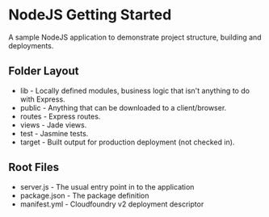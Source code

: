 NodeJS Getting Started
======================

<!--
[![Build Status](https://travis-ci.org/cloudfoundry/java-buildpack.png?branch=master)](https://travis-ci.org/cloudfoundry/java-buildpack)
[![Dependency Status](https://gemnasium.com/cloudfoundry/java-buildpack.png)](http://gemnasium.com/cloudfoundry/java-buildpack)
[![Code Climate](https://codeclimate.com/repos/5224adaec7f3a3415107004c/badges/bc49f7d7f8dfc47057c8/gpa.png)](https://codeclimate.com/repos/5224adaec7f3a3415107004c/feed)
[![Code Climate](https://codeclimate.com/repos/5224adaec7f3a3415107004c/badges/bc49f7d7f8dfc47057c8/coverage.png)](https://codeclimate.com/repos/5224adaec7f3a3415107004c/feed)
-->

A sample NodeJS application to demonstrate project structure, building and deployments.

Folder Layout
-------------

* lib - Locally defined modules, business logic that isn't anything to do with Express.
* public - Anything that can be downloaded to a client/browser.
* routes - Express routes.
* views - Jade views.
* test - Jasmine tests.
* target - Built output for production deployment (not checked in).

Root Files
----------
* server.js - The usual entry point in to the application
* package.json - The package definition
* manifest.yml - Cloudfoundry v2 deployment descriptor
